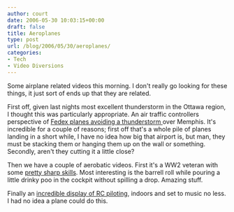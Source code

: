 ```yaml
---
author: court
date: 2006-05-30 10:03:15+00:00
draft: false
title: Aeroplanes
type: post
url: /blog/2006/05/30/aeroplanes/
categories:
- Tech
- Video Diversions
---
```


Some airplane related videos this morning.  I don't really go looking for these things, it just sort of ends up that they are related.

First off, given last nights most excellent thunderstorm in the Ottawa region, I thought this was particularly appropriate.  An air traffic controllers perspective of [Fedex planes avoiding a thunderstorm ](http://video.google.com/videoplay?docid=-6886880938991195179)over Memphis.  It's incredible for a couple of reasons; first off that's a whole pile of planes landing in a short while, I have no idea how big that airport is, but man, they must be stacking them or hanging them up on the wall or something.  Secondly, aren't they cutting it a little close?

Then we have a couple of aerobatic videos.  First it's a WW2 veteran with some [pretty sharp skills](http://www.youtube.com/watch?v=9ZBcapxGHjE).  Most interesting is the barrell roll while pouring a little drinky poo in the cockpit without spilling a drop.  Amazing stuff.

Finally an [incredible display of RC piloting](http://www.youtube.com/watch?v=Gulv_bvZS94), indoors and set to music no less.  I had no idea a plane could do this.
